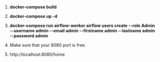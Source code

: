 1. **docker-compose build**
2. **docker-compose up -d**
3. **docker-compose run airflow-worker airflow users create --role Admin --username admin --email admin --firstname admin --lastname admin --password admin**

4. Make sure that your 8080 port is free.
5. http://localhost:8080/home
   
